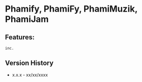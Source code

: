 # Phamify, PhamiFy, PhamiMuzik, PhamiJam

## Features:

```
inc.
```

## Version History

- x.x.x - xx/xx/xxxx
